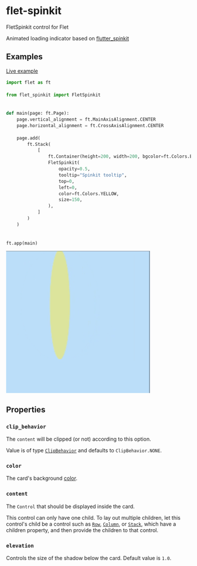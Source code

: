 # flet-spinkit
FletSpinkit control for Flet

Animated loading indicator based on [flutter_spinkit](https://pub.dev/packages/flutter_spinkit)

## Examples

[Live example](tbd)

```python
import flet as ft

from flet_spinkit import FletSpinkit


def main(page: ft.Page):
    page.vertical_alignment = ft.MainAxisAlignment.CENTER
    page.horizontal_alignment = ft.CrossAxisAlignment.CENTER

    page.add(
        ft.Stack(
            [
                ft.Container(height=200, width=200, bgcolor=ft.Colors.BLUE_100),
                FletSpinkit(
                    opacity=0.5,
                    tooltip="Spinkit tooltip",
                    top=0,
                    left=0,
                    color=ft.Colors.YELLOW,
                    size=150,
                ),
            ]
        )
    )


ft.app(main)

```

<img src="/media/spinkit.gif" className="screenshot-20" />

## Properties

### `clip_behavior`

The `content` will be clipped (or not) according to this option.

Value is of type [`ClipBehavior`](/docs/reference/types/clipbehavior) and defaults to `ClipBehavior.NONE`.

### `color`

The card's background [color](/docs/reference/colors).

### `content`

The `Control` that should be displayed inside the card.

This control can only have one child. To lay out multiple children, let this control's child be a control such as [`Row`](/docs/controls/row), [`Column`](/docs/controls/column), or [`Stack`](/docs/controls/stack), which have a children property, and then provide the children to that control.

### `elevation`

Controls the size of the shadow below the card. Default value is `1.0`.
